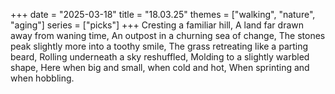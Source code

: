 +++
date = "2025-03-18"
title = "18.03.25"
themes = ["walking", "nature", "aging"]
series = ["picks"]
+++
Cresting a familiar hill,
A land far drawn away from waning time,
An outpost in a churning sea of change,
The stones peak slightly more into a toothy smile,
The grass retreating like a parting beard,
Rolling underneath a sky reshuffled,
Molding to a slightly warbled shape,
Here when big and small, when cold and hot,
When sprinting and when hobbling.
